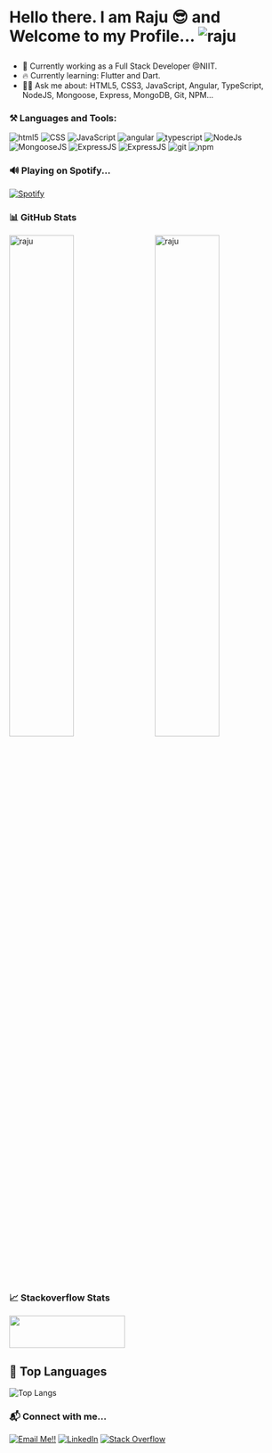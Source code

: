 # Hello there. I am Raju 😎 and Welcome to my Profile...  <img src="https://komarev.com/ghpvc/?username=raju&label=Profile%20views&color=0e75b6&style=flat" alt="raju" /></p>

- 🏢 Currently working as a Full Stack Developer @NIIT.
- 🔥 Currently learning: Flutter and Dart.
- 🙇🏻 Ask me about: HTML5, CSS3, JavaScript, Angular, TypeScript, NodeJS, Mongoose, Express, MongoDB, Git, NPM...


### ⚒️ Languages and Tools:
<p>
  <img alt="html5" src="https://img.shields.io/badge/-HTML5-E34F26?logo=css3&logoColor=white&style=for-the-badge" />
  <img alt="CSS" src="https://img.shields.io/badge/-CSS3-1572B6?logo=css3&logoColor=white&style=for-the-badge" />
  <img alt="JavaScript" src="https://img.shields.io/badge/-JavaScript-F7DF1E?logo=javascript&logoColor=black&style=for-the-badge" />
  <img alt="angular" src="https://img.shields.io/badge/-Angular-DD0031?logo=angular&logoColor=white&style=for-the-badge" />
  <img alt="typescript" src="https://img.shields.io/badge/-TypeScript-blue?logo=typescript&logoColor=white&style=for-the-badge" />
  <img alt="NodeJs" src="https://img.shields.io/badge/-NodeJS-43853d?logo=Node.js&logoColor=white&style=for-the-badge" />
  <img alt="MongooseJS" src="https://img.shields.io/badge/-Mongoose-crimson?logo=node.js&logoColor=white&style=for-the-badge" />
  <img alt="ExpressJS" src="https://img.shields.io/badge/-Express-white?logo=node.js&logoColor=black&style=for-the-badge" />
  <img alt="ExpressJS" src="https://img.shields.io/badge/-MongoDB-4CAA3D?logo=mongodb&logoColor=white&style=for-the-badge" />
  <img alt="git" src="https://img.shields.io/badge/-Git-F05032?logo=git&logoColor=white&style=for-the-badge" />
  <img alt="npm" src="https://img.shields.io/badge/-NPM-CB3837?logo=npm&logoColor=white&style=for-the-badge" />
</p>


### 🔊 Playing on Spotify...
[![Spotify](https://novatorem-five-pearl.vercel.app/api/spotify)](https://open.spotify.com/user/ttfhfxss24s3y356dqg7ckliy)


### 📊 GitHub Stats
<img src="https://github-readme-streak-stats.herokuapp.com/?user=raju&theme=dark" alt="raju" align="right" width="48%" />
<img src="https://github-readme-stats.vercel.app/api?username=raju&show_icons=true&theme=dark" alt="raju" width="48%" />


### 📈 Stackoverflow Stats
<a href="https://stackoverflow.com/users/14276573/raju"><img src="https://stackoverflow.com/users/flair/14276573.png" width="208" height="58"></a>

  
## 🚀 Top Languages
![Top Langs](https://github-readme-stats.vercel.app/api/top-langs/?username=raju&layout=compact)
  

### 📬 Connect with me...
<a href="mailto:imrajudhami@gmail.com">![Email Me!!](https://img.shields.io/badge/Gmail-D14836?style=for-the-badge&logo=gmail&logoColor=white)</a>
<a href="https://www.linkedin.com/in/imrajudhami/">![LinkedIn](https://img.shields.io/badge/LinkedIn-0077B5?style=for-the-badge&logo=linkedin&logoColor=white)</a>
<a href="https://stackoverflow.com/users/14276573/raju?tab=profile"><img alt="Stack Overflow" src="https://img.shields.io/badge/-Stack%20Overflow-FE7A16?style=for-the-badge&logo=stack-overflow&logoColor=white">
</a>
